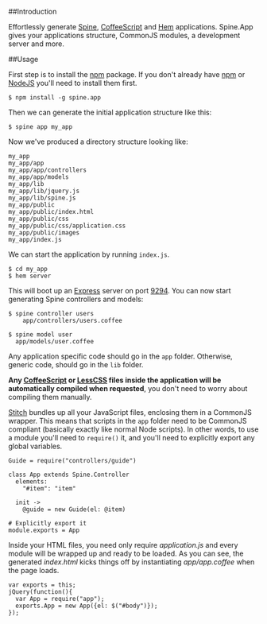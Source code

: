 ##Introduction

Effortlessly generate [Spine](http://maccman.github.com/spine), [CoffeeScript](http://jashkenas.github.com/coffee-script) and [Hem](https://github.com/maccman/hem) applications. Spine.App gives your applications structure, CommonJS modules, a development server and more. 

##Usage

First step is to install the [npm](http://npmjs.org/) package. If you don't already have [npm](http://npmjs.org/) or [NodeJS](http://nodejs.org/) you'll need to install them first.

    $ npm install -g spine.app

Then we can generate the initial application structure like this:

    $ spine app my_app
    
Now we've produced a directory structure looking like:

    my_app
    my_app/app
    my_app/app/controllers
    my_app/app/models
    my_app/lib
    my_app/lib/jquery.js
    my_app/lib/spine.js
    my_app/public
    my_app/public/index.html
    my_app/public/css
    my_app/public/css/application.css
    my_app/public/images
    my_app/index.js

We can start the application by running `index.js`.
    
    $ cd my_app
    $ hem server
    
This will boot up an [Express](http://expressjs.com) server on port [9294](http://localhost:9294). You can now start generating Spine controllers and models:
    
    $ spine controller users
        app/controllers/users.coffee
    
    $ spine model user
      app/models/user.coffee
    
Any application specific code should go in the `app` folder. Otherwise, generic code, should go in the `lib` folder. 

__Any [CoffeeScript](http://jashkenas.github.com/coffee-script) or [LessCSS](http://lesscss.org) files inside the application will be automatically compiled when requested__, you don't need to worry about compiling them manually. 

[Stitch](https://github.com/sstephenson/stitch) bundles up all your JavaScript files, enclosing them in a CommonJS wrapper. This means that scripts in the `app` folder need to be CommonJS compliant (basically exactly like normal Node scripts). In other words, to use a module you'll need to `require()` it, and you'll need to explicitly export any global variables. 

    Guide = require("controllers/guide")
    
    class App extends Spine.Controller
      elements:
        "#item": "item"
      
      init ->
        @guide = new Guide(el: @item)
        
    # Explicitly export it
    module.exports = App
        
Inside your HTML files, you need only require *application.js* and every module will be wrapped up and ready to be loaded. As you can see, the generated *index.html* kicks things off by instantiating *app/app.coffee* when the page loads.

    var exports = this;
    jQuery(function(){
      var App = require("app");
      exports.App = new App({el: $("#body")});      
    });